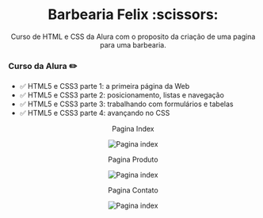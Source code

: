 <h1 align="center">Barbearia Felix :scissors:</h1>


<p align="center">Curso de HTML e CSS da Alura com o proposito da criação de uma pagina para uma barbearia. </p>






### Curso da Alura :pencil2:

- :white_check_mark: HTML5 e CSS3 parte 1: a primeira página da Web
- :white_check_mark: HTML5 e CSS3 parte 2: posicionamento, listas e navegação
- :white_check_mark: HTML5 e CSS3 parte 3: trabalhando com formulários e tabelas
- :white_check_mark: HTML5 e CSS3 parte 4: avançando no CSS



<p  align="center">Pagina Index </p>

<div align="center">

![Pagina index](https://media.giphy.com/media/AtDwJRj8lqQ4JcJslm/giphy.gif)

</div>

<p align="center">Pagina Produto </p>

<div align="center">

![Pagina index](https://media.giphy.com/media/9YHV6E3ARZA4ldlC2c/giphy.gif)

</div>

<p align="center">Pagina Contato </p>

<div align="center">

![Pagina index](https://media.giphy.com/media/g9AQJYJ2540cg17Vem/giphy.gif)

</div>

